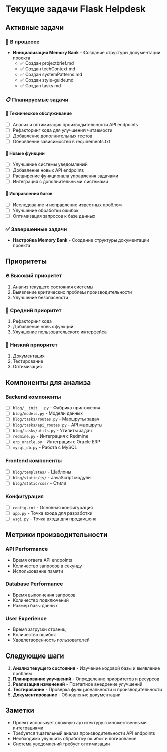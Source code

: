 # Текущие задачи Flask Helpdesk

## Активные задачи

### 🔄 В процессе
- **Инициализация Memory Bank** - Создание структуры документации проекта
  - ✅ Создан projectbrief.md
  - ✅ Создан techContext.md
  - ✅ Создан systemPatterns.md
  - ✅ Создан style-guide.md
  - ✅ Создан tasks.md

### 📋 Планируемые задачи

#### 🔧 Техническое обслуживание
- [ ] Анализ и оптимизация производительности API endpoints
- [ ] Рефакторинг кода для улучшения читаемости
- [ ] Добавление дополнительных тестов
- [ ] Обновление зависимостей в requirements.txt

#### 🚀 Новые функции
- [ ] Улучшение системы уведомлений
- [ ] Добавление новых API endpoints
- [ ] Расширение функционала управления задачами
- [ ] Интеграция с дополнительными системами

#### 🐛 Исправления багов
- [ ] Исследование и исправление известных проблем
- [ ] Улучшение обработки ошибок
- [ ] Оптимизация запросов к базе данных

### ✅ Завершенные задачи
- **Настройка Memory Bank** - Создание структуры документации проекта

## Приоритеты

### 🔥 Высокий приоритет
1. Анализ текущего состояния системы
2. Выявление критических проблем производительности
3. Улучшение безопасности

### 🔶 Средний приоритет
1. Рефакторинг кода
2. Добавление новых функций
3. Улучшение пользовательского интерфейса

### 🔵 Низкий приоритет
1. Документация
2. Тестирование
3. Оптимизация

## Компоненты для анализа

### Backend компоненты
- [ ] `blog/__init__.py` - Фабрика приложения
- [ ] `blog/models.py` - Модели данных
- [ ] `blog/tasks/routes.py` - Маршруты задач
- [ ] `blog/tasks/api_routes.py` - API маршруты
- [ ] `blog/tasks/utils.py` - Утилиты задач
- [ ] `redmine.py` - Интеграция с Redmine
- [ ] `erp_oracle.py` - Интеграция с Oracle ERP
- [ ] `mysql_db.py` - Работа с MySQL

### Frontend компоненты
- [ ] `blog/templates/` - Шаблоны
- [ ] `blog/static/js/` - JavaScript модули
- [ ] `blog/static/css/` - Стили

### Конфигурация
- [ ] `config.ini` - Основная конфигурация
- [ ] `app.py` - Точка входа для разработки
- [ ] `wsgi.py` - Точка входа для продакшена

## Метрики производительности

### API Performance
- Время ответа API endpoints
- Количество запросов в секунду
- Использование памяти

### Database Performance
- Время выполнения запросов
- Количество подключений
- Размер базы данных

### User Experience
- Время загрузки страниц
- Количество ошибок
- Удовлетворенность пользователей

## Следующие шаги

1. **Анализ текущего состояния** - Изучение кодовой базы и выявление проблем
2. **Планирование улучшений** - Определение приоритетов и ресурсов
3. **Реализация изменений** - Поэтапное внедрение улучшений
4. **Тестирование** - Проверка функциональности и производительности
5. **Документирование** - Обновление документации

## Заметки

- Проект использует сложную архитектуру с множественными интеграциями
- Требуется тщательный анализ производительности API endpoints
- Необходимо улучшить обработку ошибок и логирование
- Система уведомлений требует оптимизации
